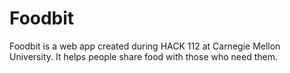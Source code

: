 # Foodbit
Foodbit is a web app created during HACK 112 at Carnegie Mellon University. It helps people share food with those who need them.


